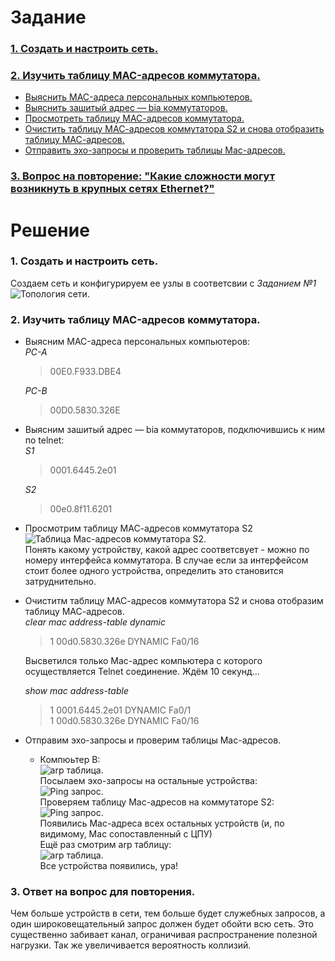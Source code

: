 # Задание
### [1. Создать и настроить сеть.](#1)
### [2. Изучить таблицу MAC-адресов коммутатора.](#2)
+ [Выяснить MAC-адреса персональных компьютеров.](#3)
+ [Выяснить зашитый адрес — bia коммутаторов.](#4)
+ [Просмотреть таблицу МАС-адресов коммутатора.](#5)
+ [Очистить таблицу МАС-адресов коммутатора S2 и снова отобразить таблицу МАС-адресов.](#6)
+ [Отправить эхо-запросы и проверить таблицы Mac-адресов.](#7)
### [3. Вопрос на повторение: "Какие сложности могут возникнуть в крупных сетях Ethernet?"](#8)
# Решение
### <a name="1"> 1. Создать и настроить сеть.</a>  
  Создаем сеть и конфигурируем ее узлы в соответсвии с *Заданием №1*  
  <image src="./Network.PNG" alt="Топология сети.">  
### <a name="2"> 2. Изучить таблицу MAC-адресов коммутатора.</a>  
+ <a name="3"> Выясним MAC-адреса персональных компьютеров: </a>  
  *PC-A*  
  >00E0.F933.DBE4  
  
  *PC-B*  
  >00D0.5830.326E  
  
+ <a name="4"> Выясним зашитый адрес — bia коммутаторов, подключившись к ним по telnet: </a>  
  *S1*  
  >0001.6445.2e01  
  
  *S2*  
  >00e0.8f11.6201  
  
+ <a name="5">Просмотрим таблицу МАС-адресов коммутатора S2</a>  
  <image src="./MacS2.PNG" alt="Таблица Mac-адресов коммутатора S2.">  
   Понять какому устройству, какой адрес соответсвует - можно по номеру интерфейса коммутатора. В случае если за интерфейсом стоит более одного устройства, определить это становится затруднительно.      

+ <a name="6">Очиститм таблицу МАС-адресов коммутатора S2 и снова отобразим таблицу МАС-адресов.</a>  
    *clear mac address-table dynamic*
    > 1    00d0.5830.326e    DYNAMIC     Fa0/16  
    
    Высветился только Mac-адрес компьютера с которого осуществляется Telnet соединение. Ждём 10 секунд...
    
    *show mac address-table*
    >1    0001.6445.2e01    DYNAMIC     Fa0/1  
    >1    00d0.5830.326e    DYNAMIC     Fa0/16  
    
+ <a name="7">Отправим эхо-запросы и проверим таблицы Mac-адресов.</a>  
  + Компюьтер B:  
      <image src="./ARPB.PNG" alt="arp таблица.">  
    Посылаем эхо-запросы на остальные устройства:  
      <image src="./pingB.PNG" alt="Ping запрос.">  
    Проверяем таблицу Mac-адресов на коммутаторе S2:  
      <image src="./MacS2-2.PNG" alt="Ping запрос.">  
      Появились Mac-адреса всех остальных устройств (и, по видимому, Mac сопоставленный с ЦПУ)  
    Ещё раз смотрим arp таблицу:  
      <image src="./ARPB2.PNG" alt="arp таблица.">  
      Все устройства появились, ура!  

### <a name="8"> 3. Ответ на вопрос для повторения.</a>  
  Чем больше устройств в сети, тем больше будет служебных запросов, а один широковещательный запрос должен будет обойти всю сеть. Это существенно забивает канал, ограничивая распространение полезной нагрузки. Так же увеличивается вероятность коллизий.

    
